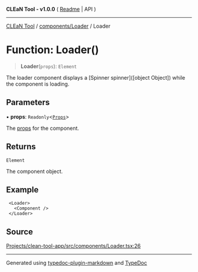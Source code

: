 **CLEaN Tool - v1.0.0** ( [Readme](../../../README.md) \| API )

***

[CLEaN Tool](../../../modules.md) / [components/Loader](../README.md) / Loader

# Function: Loader()

> **Loader**(`props`): `Element`

The loader component displays a [Spinner spinner]([object Object]) while the component is loading.

## Parameters

▪ **props**: `Readonly`\<[`Props`](../private/type-aliases/Props.md)\>

The [props](../private/type-aliases/Props.md) for the component.

## Returns

`Element`

The component object.

## Example

```tsx
 <Loader>
   <Component />
 </Loader>
```

## Source

[Projects/clean-tool-app/src/components/Loader.tsx:26](https://github.com/yuckyh/clean-tool-app/)

***

Generated using [typedoc-plugin-markdown](https://www.npmjs.com/package/typedoc-plugin-markdown) and [TypeDoc](https://typedoc.org/)
